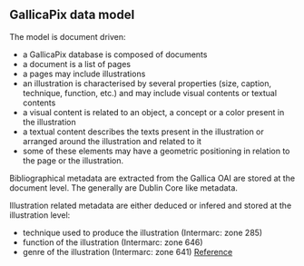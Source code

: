 ## GallicaPix data model ##

The model is document driven:
- a GallicaPix database is composed of documents
- a document is a list of pages
- a pages may include illustrations
- an illustration is characterised by several properties (size, caption, technique, function, etc.) and may include visual contents or textual contents
- a visual content is related to an object, a concept or a color present in the illustration
- a textual content describes the texts present in the illustration or arranged around the illustration and related to it
- some of these elements may have a geometric positioning in relation to the page or the illustration.

Bibliographical metadata are extracted from the Gallica OAI are stored at the document level. The generally are Dublin Core like metadata.

Illustration related metadata are either deduced or infered and stored at the illustration level:
- technique used to produce the illustration (Intermarc: zone 285)
- function of the illustration (Intermarc: zone 646)
- genre of the illustration (Intermarc: zone 641)
[Reference](https://www.bnf.fr/fr/referentiels-intermarc) 
